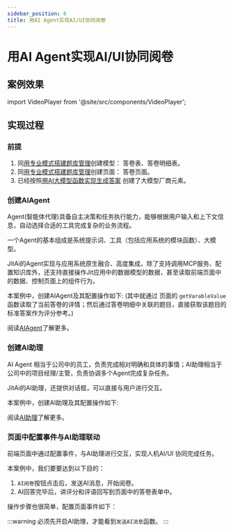 ```yaml
---
sidebar_position: 6
title: 用AI Agent实现AI/UI协同阅卷
---
```

# 用AI Agent实现AI/UI协同阅卷

## 案例效果

import VideoPlayer from '@site/src/components/VideoPlayer';

<VideoPlayer relatePath="../../../tutorial/ai_ui_effect.mp4" />

## 实现过程

### 前提

1. 同[用专业模式搭建题库管理](./ide_mode)创建模型： 答卷表、答卷明细表。
2. 同[用专业模式搭建题库管理](./ide_mode)创建页面： 答卷页面。
3. 已经按照[用AI大模型函数实现生成答案](./ai_func) 创建了大模型厂商元素。

### 创建AIAgent

Agent(智能体代理)具备自主决策和任务执行能力，能够根据用户输入和上下文信息，自动选择合适的工具完成复杂的业务流程。

一个Agent的基本组成是系统提示词、工具（包括应用系统的模块函数）、大模型。

JitAi的Agent实现与应用系统原生融合、高度集成，除了支持调用MCP服务、配置知识库外，还支持直接操作Jit应用中的数据模型的数据，甚至读取前端页面中的数据、控制页面上的组件行为。

本案例中，创建AIAgent及其配置操作如下: (其中就通过 页面的 `getVarableValue` 函数读取了当前答卷的详情；然后通过答卷明细中关联的题目，直接获取该题目的标准答案作为评分参考。)

<VideoPlayer relatePath="../../../tutorial/ai_ui_agent.mp4" />

阅读[AIAgent](../../devguide/ai-agent)了解更多。

### 创建AI助理

AI Agent 相当于公司中的员工，负责完成相对明确和具体的事情；AI助理相当于公司中的项目经理/主管，负责协调多个Agent完成复杂任务。

JitAi的AI助理，还提供对话框，可以直接与用户进行交互。

本案例中，创建AI助理及其配置操作如下: 
<VideoPlayer relatePath="../../../tutorial/ai_ui_assi.mp4" />

阅读[AI助理](../../devguide/ai-assistant)了解更多。

### 页面中配置事件与AI助理联动

前端页面中通过配置事件，与AI助理进行交互，实现人机AI/UI 协同完成任务。

本案例中，我们要要达到以下目的：
1. `AI阅卷`按钮点击后，发送AI消息，开始阅卷。
2. AI回答完毕后，讲评分和评语回写到页面中的答卷表单中。
   
操作步骤也很简单，配置页面事件如下：

<VideoPlayer relatePath="../../../tutorial/ai_ui_page.mp4" />

:::warning
必须先开启AI助理，才能看到`发送AI消息`函数。
:::
